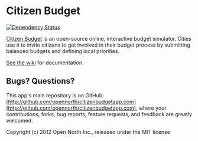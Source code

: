 # Citizen Budget

[![Dependency Status](https://gemnasium.com/opennorth/citizenbudgetapp.com.png)](https://gemnasium.com/opennorth/citizenbudgetapp.com)

[Citizen Budget](http://www.citizenbudget.com/) is an open-source online, interactive budget simulator. Cities use it to invite citizens to get involved in their budget process by submitting balanced budgets and defining local priorities.

[See the wiki](https://github.com/opennorth/citizenbudgetapp.com/wiki) for documentation.

## Bugs? Questions?

This app's main repository is on GitHub: [http://github.com/opennorth/citizenbudgetapp.com](http://github.com/opennorth/citizenbudgetapp.com), where your contributions, forks, bug reports, feature requests, and feedback are greatly welcomed.

Copyright (c) 2012 Open North Inc., released under the MIT license
